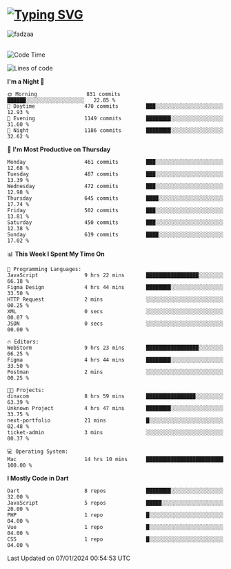 
<h1 align="left"><a href="https://git.io/typing-svg"><img src="https://readme-typing-svg.demolab.com?font=Fira+Code&pause=1000&color=F7F7F7&random=false&width=600&lines=Hi+%F0%9F%91%8B%2C+I'm+Fattah+Anggit+Al+Dzakwan;Junior+Software+Developer+from+SMK+Raden+Umar+Said" alt="Typing SVG" /></a></h1>


<div align="left" display="flex"> 
  <img src="https://komarev.com/ghpvc/?username=fadzaa&label=Profile%20views&color=0e75b6&style=flat" alt="fadzaa" /> 
</div>

<br/>

<!--START_SECTION:waka-->
![Code Time](http://img.shields.io/badge/Code%20Time-242%20hrs%2029%20mins-blue)

![Lines of code](https://img.shields.io/badge/From%20Hello%20World%20I%27ve%20Written-556.5%20thousand%20lines%20of%20code-blue)

**I'm a Night 🦉** 

```text
🌞 Morning                831 commits         ██████░░░░░░░░░░░░░░░░░░░   22.85 % 
🌆 Daytime                470 commits         ███░░░░░░░░░░░░░░░░░░░░░░   12.93 % 
🌃 Evening                1149 commits        ████████░░░░░░░░░░░░░░░░░   31.60 % 
🌙 Night                  1186 commits        ████████░░░░░░░░░░░░░░░░░   32.62 % 
```
📅 **I'm Most Productive on Thursday** 

```text
Monday                   461 commits         ███░░░░░░░░░░░░░░░░░░░░░░   12.68 % 
Tuesday                  487 commits         ███░░░░░░░░░░░░░░░░░░░░░░   13.39 % 
Wednesday                472 commits         ███░░░░░░░░░░░░░░░░░░░░░░   12.98 % 
Thursday                 645 commits         ████░░░░░░░░░░░░░░░░░░░░░   17.74 % 
Friday                   502 commits         ███░░░░░░░░░░░░░░░░░░░░░░   13.81 % 
Saturday                 450 commits         ███░░░░░░░░░░░░░░░░░░░░░░   12.38 % 
Sunday                   619 commits         ████░░░░░░░░░░░░░░░░░░░░░   17.02 % 
```


📊 **This Week I Spent My Time On** 

```text
💬 Programming Languages: 
JavaScript               9 hrs 22 mins       █████████████████░░░░░░░░   66.18 % 
Figma Design             4 hrs 44 mins       ████████░░░░░░░░░░░░░░░░░   33.50 % 
HTTP Request             2 mins              ░░░░░░░░░░░░░░░░░░░░░░░░░   00.25 % 
XML                      0 secs              ░░░░░░░░░░░░░░░░░░░░░░░░░   00.07 % 
JSON                     0 secs              ░░░░░░░░░░░░░░░░░░░░░░░░░   00.00 % 

🔥 Editors: 
WebStorm                 9 hrs 23 mins       █████████████████░░░░░░░░   66.25 % 
Figma                    4 hrs 44 mins       ████████░░░░░░░░░░░░░░░░░   33.50 % 
Postman                  2 mins              ░░░░░░░░░░░░░░░░░░░░░░░░░   00.25 % 

🐱‍💻 Projects: 
dinacom                  8 hrs 59 mins       ████████████████░░░░░░░░░   63.39 % 
Unknown Project          4 hrs 47 mins       ████████░░░░░░░░░░░░░░░░░   33.75 % 
next-portfolio           21 mins             █░░░░░░░░░░░░░░░░░░░░░░░░   02.48 % 
ticket-admin             3 mins              ░░░░░░░░░░░░░░░░░░░░░░░░░   00.37 % 

💻 Operating System: 
Mac                      14 hrs 10 mins      █████████████████████████   100.00 % 
```

**I Mostly Code in Dart** 

```text
Dart                     8 repos             ████████░░░░░░░░░░░░░░░░░   32.00 % 
JavaScript               5 repos             █████░░░░░░░░░░░░░░░░░░░░   20.00 % 
PHP                      1 repo              █░░░░░░░░░░░░░░░░░░░░░░░░   04.00 % 
Vue                      1 repo              █░░░░░░░░░░░░░░░░░░░░░░░░   04.00 % 
CSS                      1 repo              █░░░░░░░░░░░░░░░░░░░░░░░░   04.00 % 
```




 Last Updated on 07/01/2024 00:54:53 UTC
<!--END_SECTION:waka-->
